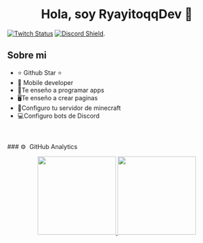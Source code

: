 <div align="center">
<h1 align="center">Hola, soy RyayitoqqDev  👋</h1>
</div>

[![Twitch Status](https://img.shields.io/twitch/status/aristidevs?style=social)](https://www.twitch.tv/ryayitoqq)
[![Discord Shield](https://discordapp.com/api/guilds/807719549075980308/widget.png?style=shield)](https://discord.com/invite/JzyzVGx9vU).

## Sobre mi

- ⭐ Github Star ⭐ 
- 📲 Mobile developer
- 🎥Te enseño a programar apps
- 🖥️Te enseño a crear paginas
- 🧱Configuro tu servidor de minecraft
- 💻Configuro bots de Discord 
<br>                                                                              
</td>  
</table>                                                                                 
</div>
<br>
### ⚙️ &nbsp;GitHub Analytics

<p align="center">
<a href="https://github.com/rayitoqq">
  <img height="180em" src="https://github-readme-stats-eight-theta.vercel.app/api?username=ArisGuimera&show_icons=true&theme=algolia&include_all_commits=true&count_private=true"/>
  <img height="180em" src="https://github-readme-stats-eight-theta.vercel.app/api/top-langs/?username=ArisGuimera&layout=compact&langs_count=8&theme=algolia"/>
</a>
</p>
